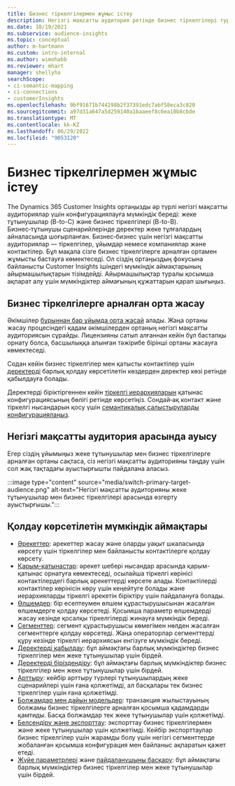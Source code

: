 ```yaml
---
title: Бизнес тіркелгілермен жұмыс істеу
description: Негізгі мақсатты аудитория ретінде бизнес тіркелгілері туралы біліңіз Dynamics 365 Customer Insights.
ms.date: 10/19/2021
ms.subservice: audience-insights
ms.topic: conceptual
author: m-hartmann
ms.custom: intro-internal
ms.author: wimohabb
ms.reviewer: mhart
manager: shellyha
searchScope:
- ci-semantic-mapping
- ci-connections
- customerInsights
ms.openlocfilehash: 9bf91671b744198b2f37391edc7abf58eca3c820
ms.sourcegitcommit: a97d31a647a5d259140a1baaeef8c6ea10b8cbde
ms.translationtype: MT
ms.contentlocale: kk-KZ
ms.lasthandoff: 06/29/2022
ms.locfileid: "9053120"
---
```

# <a name="work-with-business-accounts"></a>Бизнес тіркелгілермен жұмыс істеу

The Dynamics 365 Customer Insights ортаңызды әр түрлі негізгі мақсатты аудиториялар үшін конфигурациялауға мүмкіндік береді: жеке тұтынушылар (B-to-C) және бизнес тіркелгілері (B-to-B). Бизнес‑тұтынушы сценарийлерінде деректер жеке тұлғалардың айналасында шоғырланған. Бизнес‑бизнес үшін негізгі мақсатты аудиториялар — тіркелгілер, ұйымдар немесе компаниялар және контактілер. Бұл мақала сізге бизнес тіркелгілерге арналған ортамен жұмысты бастауға көмектеседі. Ол сіздің ортаңыздың фокусына байланысты Customer Insights ішіндегі мүмкіндік аймақтарының айырмашылықтарын тізімдейді. Айырмашылықтар туралы қосымша ақпарат алу үшін мүмкіндіктер аймағының құжаттарын қарап шығыңыз. 

## <a name="create-an-environment-for-business-accounts"></a>Бизнес тіркелгілерге арналған орта жасау

Әкімшілер [бұрыннан бар ұйымда орта жасай](create-environment.md) алады. Жаңа ортаны жасау процесіндегі қадам әкімшілерден ортаның негізгі мақсатты аудиториясын сұрайды. Лицензияны сатып алғаннан кейін бұл бастапқы орнату болса, басшылыққа алынған тәжірибе бірінші ортаны жасауға көмектеседі.

Содан кейін бизнес тіркелгілер мен қатысты контактілер үшін [деректерді](data-sources.md) барлық қолдау көрсетілетін көздерден деректер көзі ретінде қабылдауға болады.

Деректерді біріктіргеннен кейін [тіркелгі иерархияларын](relationships.md#set-up-account-hierarchies) қатынас конфигурациясының бөлігі ретінде көрсетіңіз. Сондай‑ақ контакт және тіркелгі нысандарын қосу үшін [семантикалық салыстыруларды конфигурациялаңыз](semantic-mappings.md). 

## <a name="switch-between-primary-target-audience"></a>Негізгі мақсатты аудитория арасында ауысу

Егер сіздің ұйымыңыз жеке тұтынушылар мен бизнес тіркелгілерге арналған ортаны сақтаса, сіз негізгі мақсатты аудиторияны таңдау үшін сол жақ тақтадағы ауыстырғышты пайдалана аласыз.

:::image type="content" source="media/switch-primary-target-audience.png" alt-text="Негізгі мақсатты аудиторияны жеке тұтынушылар мен бизнес тіркелгілері арасында өзгерту ауыстырғышы.":::

## <a name="supported-feature-areas"></a>Қолдау көрсетілетін мүмкіндік аймақтары

- [Әрекеттер](activities.md): әрекеттер жасау және оларды уақыт шкаласында көрсету үшін тіркелгілер мен байланысты контактілерге қолдау көрсету.
- [Қарым-қатынастар](relationships.md): әрекет шебері нысандар арасында қарым-қатынас орнатуға көмектеседі, осылайша тіркелгі көрінісі контактілердегі барлық әрекеттерді көрсете алады. Контактілерді контактілер көрінісін көру үшін кеңейтуге болады және иерархияларды тіркелгі әрекетін біріктіру үшін пайдалануға болады.
- [Өлшемдер](measures.md): бір есептеумен өлшем құрастырушысынан жасалған өлшемдерге қолдау көрсетеді. Қосымша параметр өлшемдерді жасау кезінде қосалқы тіркелгілерді жинауға мүмкіндік береді.
- [Сегменттер](segments.md): сегмент құрастырушысы көмегімен нөлден жасалған сегменттерге қолдау көрсетеді. Жаңа операторлар сегменттерді құру кезінде тіркелгі иерархиясын енгізуге мүмкіндік береді.
- [Деректерді қабылдау](data-sources.md): бұл аймақтағы барлық мүмкіндіктер бизнес тіркелгілер мен жеке тұтынушылар үшін бірдей.
- [Деректерді біріздендіру](data-unification.md): бұл аймақтағы барлық мүмкіндіктер бизнес тіркелгілер мен жеке тұтынушылар үшін бірдей.
- [Арттыру](enrichment-hub.md): кейбір арттыру түрлері тұтынушылардың жеке сценарийлері үшін ғана қолжетімді, ал басқалары тек бизнес тіркелгілер үшін ғана қолжетімді.
- [Болжамдар мен дайын модельдер](predictions-overview.md): транзакция жылыстауының болжамы бизнес тіркелгілерге арналған қосымша қадамдарды қамтиды. Басқа болжамдар тек жеке тұтынушылар үшін қолжетімді.
- [Белсендіру және экспорттау](export-destinations.md): экспорттау бизнес тіркелгілермен және жеке тұтынушылар үшін қолжетімді. Кейбір экспорттаулар бизнес тіркелгілер үшін жарамды болу үшін негізгі сегменттерде жобаланған қосымша конфигурация мен байланыс ақпаратын қажет етеді.
- [Жүйе параметрлері](system.md) және [пайдаланушыны басқару](permissions.md): бұл аймақтағы барлық мүмкіндіктер бизнес тіркелгілер мен жеке тұтынушылар үшін бірдей.

